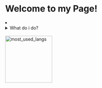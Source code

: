 <h1>Welcome to my Page!</h1>

<li>
<details>
  <summary>What do i do?</summary>
  
  <blockquote> I do Funny Python Stuff like dc bots</blockquote>
</details>
</li>

<br>
  <img src="https://github-readme-stats.vercel.app/api/top-langs/?username=satanaelcode&layout=compact&langs_count=4&bg_color=ffffff00&text_color=a742f5&count_private=false&hide_border=false" height="150" alt="most_used_langs">

</br>
